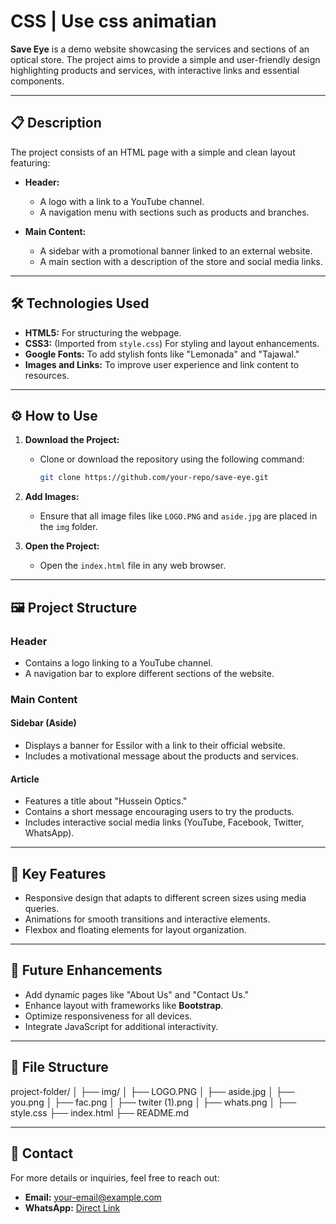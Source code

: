 # CSS | Use css animatian

**Save Eye** is a demo website showcasing the services and sections of an optical store. The project aims to provide a simple and user-friendly design highlighting products and services, with interactive links and essential components.

---

## 📋 Description

The project consists of an HTML page with a simple and clean layout featuring:
- **Header:**
  - A logo with a link to a YouTube channel.
  - A navigation menu with sections such as products and branches.
  
- **Main Content:**
  - A sidebar with a promotional banner linked to an external website.
  - A main section with a description of the store and social media links.

---

## 🛠️ Technologies Used

- **HTML5:** For structuring the webpage.
- **CSS3:** (Imported from `style.css`) For styling and layout enhancements.
- **Google Fonts:** To add stylish fonts like "Lemonada" and "Tajawal."
- **Images and Links:** To improve user experience and link content to resources.

---

## ⚙️ How to Use

1. **Download the Project:**
   - Clone or download the repository using the following command:
     ```bash
     git clone https://github.com/your-repo/save-eye.git
     ```

2. **Add Images:**
   - Ensure that all image files like `LOGO.PNG` and `aside.jpg` are placed in the `img` folder.

3. **Open the Project:**
   - Open the `index.html` file in any web browser.

---

## 🖼️ Project Structure

### Header
- Contains a logo linking to a YouTube channel.
- A navigation bar to explore different sections of the website.

### Main Content
#### Sidebar (Aside)
- Displays a banner for Essilor with a link to their official website.
- Includes a motivational message about the products and services.

#### Article
- Features a title about "Hussein Optics."
- Contains a short message encouraging users to try the products.
- Includes interactive social media links (YouTube, Facebook, Twitter, WhatsApp).

---

## 🎨 Key Features

- Responsive design that adapts to different screen sizes using media queries.
- Animations for smooth transitions and interactive elements.
- Flexbox and floating elements for layout organization.

---

## 🚀 Future Enhancements

- Add dynamic pages like "About Us" and "Contact Us."
- Enhance layout with frameworks like **Bootstrap**.
- Optimize responsiveness for all devices.
- Integrate JavaScript for additional interactivity.

---

## 📂 File Structure
project-folder/ 
│ ├── img/ │ ├── LOGO.PNG │ ├── aside.jpg │ ├── you.png │ ├── fac.png │ ├── twiter (1).png │ ├── whats.png │ ├── style.css ├── index.html ├── README.md


---

## 📧 Contact

For more details or inquiries, feel free to reach out:
- **Email:** [your-email@example.com](mailto:your-email@example.com)
- **WhatsApp:** [Direct Link](https://wa.link/b0kjmt)
